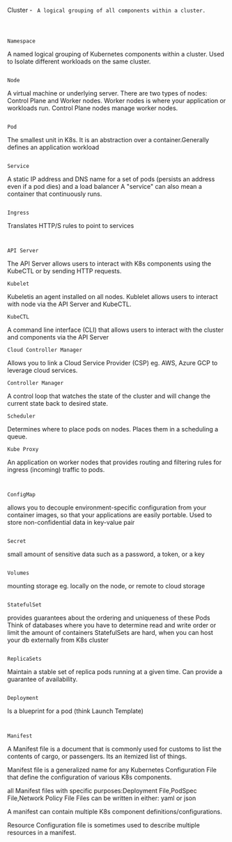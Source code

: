 

Cluster -   ``` A logical grouping of all components within a cluster.```

```



Namespace
```
A named logical grouping of Kubernetes components within a cluster.
Used to Isolate different workloads on the same cluster.
```

Node
```
A virtual machine or underlying server. There are two types of nodes: Control Plane and Worker nodes.
Worker nodes is where your application or workloads run. Control Plane nodes manage worker nodes.
```

Pod
```
The smallest unit in K8s. It is an abstraction over a container.Generally defines an application workload
```

Service
```
A static IP address and DNS name for a set of pods (persists an address even if a pod dies) and a load balancer
A "service" can also mean a container that continuously runs.
```

Ingress
```
Translates HTTP/S rules to point to services
```


API Server
```
The API Server allows users to interact with K8s components using the KubeCTL or by sending HTTP requests.
```
Kubelet
```
Kubeletis an agent installed on all nodes. Kublelet allows users to interact with node via the API Server and KubeCTL.
```
KubeCTL
```
A command line interface (CLI) that allows users to interact with the cluster and components via the API Server
```
Cloud Controller Manager
```
Allows you to link a Cloud Service Provider (CSP) eg. AWS, Azure GCP to leverage cloud services.
```
Controller Manager
```
A control loop that watches the state of the cluster and will change the current state back to desired state.
```
Scheduler
```
Determines where to place pods on nodes. Places them in a scheduling a queue.
```
Kube Proxy
```
An application on worker nodes that provides routing and filtering rules for ingress (incoming) traffic to pods.
```


ConfigMap
```
allows you to decouple environment-specific configuration from your container images, so that
your applications are easily portable. Used to store non-confidential data in key-value pair
```

Secret
```
small amount of sensitive data such as a password, a token, or a key
```

Volumes
```
mounting storage eg. locally on the node, or remote to cloud storage
```

StatefulSet
```
provides guarantees about the ordering and uniqueness of these Pods
Think of databases where you have to determine read and write order or limit the amount of containers
StatefulSets are hard, when you can host your db externally from K8s cluster
```

ReplicaSets
```
Maintain a stable set of replica pods running at a given time. Can provide a guarantee of availability.
```

Deployment
```
Is a blueprint for a pod (think Launch Template)
```


Manifest
```
A Manifest file is a document that is commonly used for customs to list the contents of
cargo, or passengers. Its an itemized list of things.

Manifest file is a generalized name for any Kubernetes Configuration File that define the
configuration of various K8s components.

all Manifest files with specific purposes:Deployment File,PodSpec File,Network Policy File
Files can be written in either: yaml or json

A manifest can contain multiple K8s component definitions/configurations.

Resource Configuration file is sometimes used to describe multiple
resources in a manifest.

```
